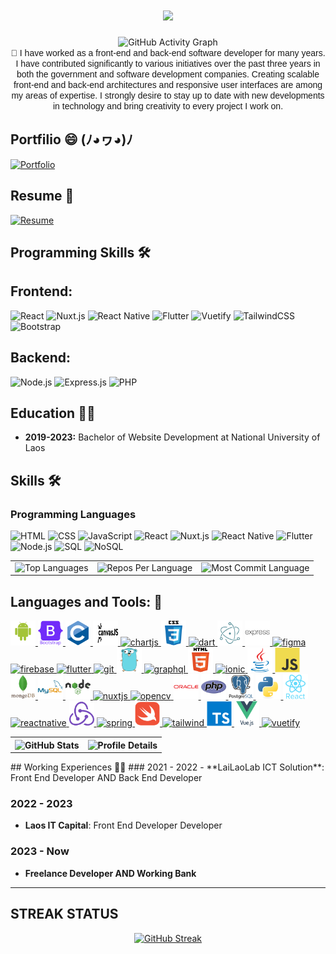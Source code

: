 <h1 align="center">
    <img src="https://readme-typing-svg.herokuapp.com/?font=Righteous&size=35&center=true&width=900&color=00FF00&height=70&duration=4000&lines=Hi+Everyone;+I'm+huevangxp+XIOGNPOR;I+am+a+full-stack+developer;Nice+to+meet+you;" />
</h1>
<div align="center">
   <img src="https://github-readme-activity-graph.vercel.app/graph?username=huevangxp&custom_title=huevangxp's%20GitHub%20Activity%20Graph&hide_border=true&border_radius=15&bg_color=none&color=00FF00&line=00FF00&point=417E87&area_color=00FF00&title_color=00FF00&area=true" alt="GitHub Activity Graph" />
<br>
    </div>
    <div align="center">
  <span style="font-family: Arial, sans-serif;">
    🚀 I have worked as a front-end and back-end software developer for many years. I have contributed significantly to various initiatives over the past three years in both the government and software development companies. Creating scalable front-end and back-end architectures and responsive user interfaces are among my areas of expertise. I strongly desire to stay up to date with new developments in technology and bring creativity to every project I work on. 
  </span>
</div>

## Portfilio 😄  (ﾉ◕ヮ◕)ﾉ
[![Portfolio](https://img.shields.io/badge/Portfolio-Link-blue?logo=webcomponents&style=for-the-badge)](https://huevang-blog.netlify.app)

## Resume 💬
[![Resume](https://img.shields.io/badge/Resume-Link-green?logo=adobeacrobatreader&style=for-the-badge)](https://your-resume-url)

## Programming Skills 🛠

## Frontend:
![React](https://img.shields.io/badge/React-61DAFB?logo=react&logoColor=white&style=for-the-badge)
![Nuxt.js](https://img.shields.io/badge/Nuxt.js-00C58E?logo=nuxt.js&logoColor=white&style=for-the-badge)
![React Native](https://img.shields.io/badge/React_Native-61DAFB?logo=react&logoColor=white&style=for-the-badge)
![Flutter](https://img.shields.io/badge/Flutter-02569B?logo=flutter&logoColor=white&style=for-the-badge)
![Vuetify](https://img.shields.io/badge/Vuetify-1867C0?logo=vuetify&logoColor=white&style=for-the-badge)
![TailwindCSS](https://img.shields.io/badge/Tailwind_CSS-38B2AC?logo=tailwind-css&logoColor=white&style=for-the-badge)
![Bootstrap](https://img.shields.io/badge/Bootstrap-7952B3?logo=bootstrap&logoColor=white&style=for-the-badge)

## Backend:
![Node.js](https://img.shields.io/badge/Node.js-339933?logo=node.js&logoColor=white&style=for-the-badge)
![Express.js](https://img.shields.io/badge/Express.js-000000?logo=express&logoColor=white&style=for-the-badge)
![PHP](https://img.shields.io/badge/PHP-777BB4?logo=php&logoColor=white&style=for-the-badge)

## Education 👯‍♀️
- **2019-2023:** Bachelor of Website Development at National University of Laos

## Skills 🛠
### Programming Languages
![HTML](https://img.shields.io/badge/HTML-E34F26?logo=html5&logoColor=white&style=for-the-badge)
![CSS](https://img.shields.io/badge/CSS-1572B6?logo=css3&logoColor=white&style=for-the-badge)
![JavaScript](https://img.shields.io/badge/JavaScript-F7DF1E?logo=javascript&logoColor=black&style=for-the-badge)
![React](https://img.shields.io/badge/React-61DAFB?logo=react&logoColor=black&style=for-the-badge)
![Nuxt.js](https://img.shields.io/badge/Nuxt.js-00C58E?logo=nuxt.js&logoColor=black&style=for-the-badge)
![React Native](https://img.shields.io/badge/React_Native-61DAFB?logo=react&logoColor=black&style=for-the-badge)
![Flutter](https://img.shields.io/badge/Flutter-02569B?logo=flutter&logoColor=black&style=for-the-badge)
![Node.js](https://img.shields.io/badge/Node.js-339933?logo=node.js&logoColor=black&style=for-the-badge)
![SQL](https://img.shields.io/badge/SQL-4479A1?logo=postgresql&logoColor=white&style=for-the-badge)
![NoSQL](https://img.shields.io/badge/NoSQL-3C873A?logo=mongodb&logoColor=white&style=for-the-badge)
<div align="center">
<table>
  <tr>
    <td>
      <img src="https://github-readme-stats.vercel.app/api/top-langs/?username=huevangxp&hide=html,css&hide_border=true&hide_progress=false&layout=donut&langs_count=6&theme=transparent&title_color=00FF00" alt="Top Languages">
    </td>
    <td>
      <img src="https://github-profile-summary-cards.vercel.app/api/cards/repos-per-language?username=huevangxp&hide=html,css&theme=transparent&hide_border=true&title_color=00FF00&text_color=00FF00" alt="Repos Per Language">
    </td>
    <td>
      <img src="https://github-profile-summary-cards.vercel.app/api/cards/most-commit-language?username=huevangxp&theme=transparent&hide_border=true&title_color=00FF00" alt="Most Commit Language">
    </td>
  </tr>
</table>
</div>

## Languages and Tools: 🧠
<p align="left"> <a href="https://developer.android.com" target="_blank" rel="noreferrer"> <img src="https://raw.githubusercontent.com/devicons/devicon/master/icons/android/android-original-wordmark.svg" alt="android" width="40" height="40"/> </a> <a href="https://getbootstrap.com" target="_blank" rel="noreferrer"> <img src="https://raw.githubusercontent.com/devicons/devicon/master/icons/bootstrap/bootstrap-plain-wordmark.svg" alt="bootstrap" width="40" height="40"/> </a> <a href="https://www.cprogramming.com/" target="_blank" rel="noreferrer"> <img src="https://raw.githubusercontent.com/devicons/devicon/master/icons/c/c-original.svg" alt="c" width="40" height="40"/> </a> <a href="https://canvasjs.com" target="_blank" rel="noreferrer"> <img src="https://raw.githubusercontent.com/Hardik0307/Hardik0307/master/assets/canvasjs-charts.svg" alt="canvasjs" width="40" height="40"/> </a> <a href="https://www.chartjs.org" target="_blank" rel="noreferrer"> <img src="https://www.chartjs.org/media/logo-title.svg" alt="chartjs" width="40" height="40"/> </a> <a href="https://www.w3schools.com/css/" target="_blank" rel="noreferrer"> <img src="https://raw.githubusercontent.com/devicons/devicon/master/icons/css3/css3-original-wordmark.svg" alt="css3" width="40" height="40"/> </a> <a href="https://dart.dev" target="_blank" rel="noreferrer"> <img src="https://www.vectorlogo.zone/logos/dartlang/dartlang-icon.svg" alt="dart" width="40" height="40"/> </a> <a href="https://www.electronjs.org" target="_blank" rel="noreferrer"> <img src="https://raw.githubusercontent.com/devicons/devicon/master/icons/electron/electron-original.svg" alt="electron" width="40" height="40"/> </a> <a href="https://expressjs.com" target="_blank" rel="noreferrer"> <img src="https://raw.githubusercontent.com/devicons/devicon/master/icons/express/express-original-wordmark.svg" alt="express" width="40" height="40"/> </a> <a href="https://www.figma.com/" target="_blank" rel="noreferrer"> <img src="https://www.vectorlogo.zone/logos/figma/figma-icon.svg" alt="figma" width="40" height="40"/> </a> <a href="https://firebase.google.com/" target="_blank" rel="noreferrer"> <img src="https://www.vectorlogo.zone/logos/firebase/firebase-icon.svg" alt="firebase" width="40" height="40"/> </a> <a href="https://flutter.dev" target="_blank" rel="noreferrer"> <img src="https://www.vectorlogo.zone/logos/flutterio/flutterio-icon.svg" alt="flutter" width="40" height="40"/> </a> <a href="https://git-scm.com/" target="_blank" rel="noreferrer"> <img src="https://www.vectorlogo.zone/logos/git-scm/git-scm-icon.svg" alt="git" width="40" height="40"/> </a> <a href="https://golang.org" target="_blank" rel="noreferrer"> <img src="https://raw.githubusercontent.com/devicons/devicon/master/icons/go/go-original.svg" alt="go" width="40" height="40"/> </a> <a href="https://graphql.org" target="_blank" rel="noreferrer"> <img src="https://www.vectorlogo.zone/logos/graphql/graphql-icon.svg" alt="graphql" width="40" height="40"/> </a> <a href="https://www.w3.org/html/" target="_blank" rel="noreferrer"> <img src="https://raw.githubusercontent.com/devicons/devicon/master/icons/html5/html5-original-wordmark.svg" alt="html5" width="40" height="40"/> </a> <a href="https://ionicframework.com" target="_blank" rel="noreferrer"> <img src="https://upload.wikimedia.org/wikipedia/commons/d/d1/Ionic_Logo.svg" alt="ionic" width="40" height="40"/> </a> <a href="https://www.java.com" target="_blank" rel="noreferrer"> <img src="https://raw.githubusercontent.com/devicons/devicon/master/icons/java/java-original.svg" alt="java" width="40" height="40"/> </a> <a href="https://developer.mozilla.org/en-US/docs/Web/JavaScript" target="_blank" rel="noreferrer"> <img src="https://raw.githubusercontent.com/devicons/devicon/master/icons/javascript/javascript-original.svg" alt="javascript" width="40" height="40"/> </a> <a href="https://www.mongodb.com/" target="_blank" rel="noreferrer"> <img src="https://raw.githubusercontent.com/devicons/devicon/master/icons/mongodb/mongodb-original-wordmark.svg" alt="mongodb" width="40" height="40"/> </a> <a href="https://www.mysql.com/" target="_blank" rel="noreferrer"> <img src="https://raw.githubusercontent.com/devicons/devicon/master/icons/mysql/mysql-original-wordmark.svg" alt="mysql" width="40" height="40"/> </a> <a href="https://nodejs.org" target="_blank" rel="noreferrer"> <img src="https://raw.githubusercontent.com/devicons/devicon/master/icons/nodejs/nodejs-original-wordmark.svg" alt="nodejs" width="40" height="40"/> </a> <a href="https://nuxtjs.org/" target="_blank" rel="noreferrer"> <img src="https://www.vectorlogo.zone/logos/nuxtjs/nuxtjs-icon.svg" alt="nuxtjs" width="40" height="40"/> </a> <a href="https://opencv.org/" target="_blank" rel="noreferrer"> <img src="https://www.vectorlogo.zone/logos/opencv/opencv-icon.svg" alt="opencv" width="40" height="40"/> </a> <a href="https://www.oracle.com/" target="_blank" rel="noreferrer"> <img src="https://raw.githubusercontent.com/devicons/devicon/master/icons/oracle/oracle-original.svg" alt="oracle" width="40" height="40"/> </a> <a href="https://www.php.net" target="_blank" rel="noreferrer"> <img src="https://raw.githubusercontent.com/devicons/devicon/master/icons/php/php-original.svg" alt="php" width="40" height="40"/> </a> <a href="https://www.postgresql.org" target="_blank" rel="noreferrer"> <img src="https://raw.githubusercontent.com/devicons/devicon/master/icons/postgresql/postgresql-original-wordmark.svg" alt="postgresql" width="40" height="40"/> </a> <a href="https://www.python.org" target="_blank" rel="noreferrer"> <img src="https://raw.githubusercontent.com/devicons/devicon/master/icons/python/python-original.svg" alt="python" width="40" height="40"/> </a> <a href="https://reactjs.org/" target="_blank" rel="noreferrer"> <img src="https://raw.githubusercontent.com/devicons/devicon/master/icons/react/react-original-wordmark.svg" alt="react" width="40" height="40"/> </a> <a href="https://reactnative.dev/" target="_blank" rel="noreferrer"> <img src="https://reactnative.dev/img/header_logo.svg" alt="reactnative" width="40" height="40"/> </a> <a href="https://redux.js.org" target="_blank" rel="noreferrer"> <img src="https://raw.githubusercontent.com/devicons/devicon/master/icons/redux/redux-original.svg" alt="redux" width="40" height="40"/> </a> <a href="https://spring.io/" target="_blank" rel="noreferrer"> <img src="https://www.vectorlogo.zone/logos/springio/springio-icon.svg" alt="spring" width="40" height="40"/> </a> <a href="https://developer.apple.com/swift/" target="_blank" rel="noreferrer"> <img src="https://raw.githubusercontent.com/devicons/devicon/master/icons/swift/swift-original.svg" alt="swift" width="40" height="40"/> </a> <a href="https://tailwindcss.com/" target="_blank" rel="noreferrer"> <img src="https://www.vectorlogo.zone/logos/tailwindcss/tailwindcss-icon.svg" alt="tailwind" width="40" height="40"/> </a> <a href="https://www.typescriptlang.org/" target="_blank" rel="noreferrer"> <img src="https://raw.githubusercontent.com/devicons/devicon/master/icons/typescript/typescript-original.svg" alt="typescript" width="40" height="40"/> </a> <a href="https://vuejs.org/" target="_blank" rel="noreferrer"> <img src="https://raw.githubusercontent.com/devicons/devicon/master/icons/vuejs/vuejs-original-wordmark.svg" alt="vuejs" width="40" height="40"/> </a> <a href="https://vuetifyjs.com/en/" target="_blank" rel="noreferrer"> <img src="https://bestofjs.org/logos/vuetify.svg" alt="vuetify" width="40" height="40"/> </a> </p>
<table>
  <tr>
    <th><img src="https://github-readme-stats.vercel.app/api?username=huevangxp&hide_border=true&border_radius=15&show_icons=true&theme=transparent&title_color=00FF00" alt="GitHub Stats"></th>
    <th><img src="https://github-profile-summary-cards.vercel.app/api/cards/profile-details?username=huevangxp&theme=transparent&hide_border=true&title_color=00FF00" alt="Profile Details"></th>
  </tr>
</table>
## Working Experiences 👩‍💻
### 2021 - 2022
- **LaiLaoLab ICT Solution**: Front End Developer AND Back End Developer
  
### 2022 - 2023
- **Laos IT Capital**: Front End Developer Developer
  
### 2023 - Now
- **Freelance Developer AND Working Bank**
---
## STREAK STATUS
<div align="center">
   <a href="https://git.io/streak-stats">
    <img src="https://streak-stats.demolab.com/?user=huevangxp" alt="GitHub Streak"/>
  </a>
</div>



  

